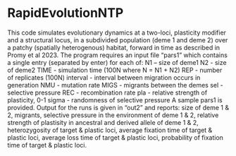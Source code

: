 # RapidEvolutionNTP

This code simulates evolutionary dynamics at a two-loci, plasticity modifier and a structural locus, in a subdivided population (deme 1 and deme 2) over a patchy (spatially heterogenous) habitat, forward in time as described in Promy et al 2023. The program requires an input file “pars1” which contains a single entry (separated by enter) for each of:
N1 – size of deme1
N2 - size of deme2
TIME - simulation time (100N where N = N1 + N2)
REP - number of replicates (100N)
interval - interval between migration occurs in generation
NMU - mutation rate
MIGS - migrants between the demes
sel - selective pressure
REC - recombination rate
pla - relative strength of plasticity, 0-1
sigma - randomness of selective pressure
A sample pars1 is provided.
Output for the runs is given in “out2” and reports:
size of deme 1 & 2, migrants, selective pressure in the environment of deme 1 & 2, relative strength of plastisity in ancestral and derived allele of deme 1 & 2, heterozygosity of target & plastic loci, average fixation time of target & plastic loci, average loss time of target & plastic loci, probability of fixation time of target & plastic loci.

